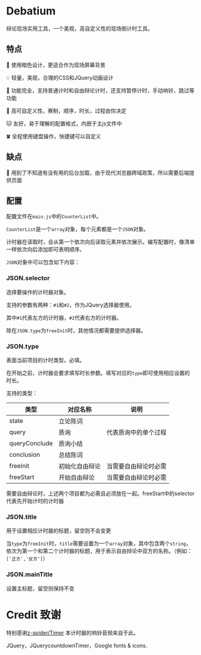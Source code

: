 # Debatium
辩论现场实用工具，一个美观，高自定义性的现场倒计时工具。

## 特点
🚩 使用暗色设计，更适合作为现场屏幕背景

💡 轻量，美观，合理的CSS和JQuery动画设计

🛵 功能完全，支持普通计时和自由辩论计时，还支持暂停计时，手动响铃，跳过等功能

🎨 高可自定义性，赛制，顺序，时长，过程由你决定

🐱 友好，易于理解的配置格式，内嵌于主js文件中

🍀 全程使用键盘操作，快捷键可以自定义

## 缺点
🙉 用到了不知道有没有用的后台加载，由于现代浏览器跨域政策，所以需要后端提供页面

## 配置
配置文件在`main.js`中的`CounterList`中。

`CounterList`是一个`array`对象，每个元素都是一个`JSON`对象。

计时器在读取时，会从第一个依次向后读取元素并依次展示。编写配置时，像清单一样依次向后添加即可表明顺序。

`JSON`对象中可以包含如下内容：

### JSON.selector
选择要操作的计时器对象。

支持的参数有两种：`#1`和`#2`，作为JQuery选择器使用。

其中`#1`代表左方的计时器，`#2`代表右方的计时器。

除在`JSON.type`为`freeInit`时，其他情况都需要提供选择器。

### JSON.type
表面当前项目的计时类型。必填。

在开始之前，计时器会要求填写时长参数。填写对应的`type`即可使用相应设置的时长。

支持的类型：

|类型|对应名称|说明|
|----|----|----|
|state|立论陈词||
|query|质询|代表质询中的单个过程|
|queryConclude|质询小结||
|conclusion|总结陈词||
|freeInit|初始化自由辩论|当需要自由辩论时必需|
|freeStart|开始自由辩论|当需要自由辩论时必需|

需要自由辩论时，上述两个项目都为必需且必须放在一起。freeStart中的selector代表先开始计时的计时器

### JSON.title
用于设置相应计时器的标题，留空则不会变更

当`type`为`freeInit`时，`title`需要设置为一个`array`对象，其中包含两个`string`，依次为第一个和第二个计时器的标题，用于表示自由辩论中双方的名称。（例如：`['正方','反方']`）

### JSON.mainTitle
设置主标题，留空则保持不变

# Credit 致谢
特别感谢[z-spider/Timer](https://github.com/z-spider/Timer) 本计时器的响铃音频来自于此。

JQuery，JQuerycountdownTimer，Google fonts & icons.
